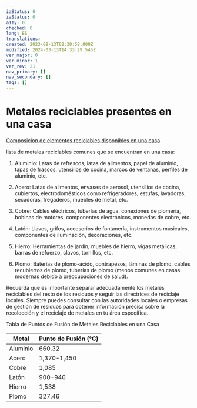 ```yaml
---
iaStatus: 0
iaStatus: 0
a11y: 0
checked: 0
lang: ES
translations: 
created: 2023-09-13T02:30:58.000Z
modified: 2024-03-13T14:33:29.545Z
ver_major: 0
ver_minor: 1
ver_rev: 21
nav_primary: []
nav_secondary: []
tags: []
---
```

# Metales reciclables presentes en una casa

[Composicion de elementos reciclables disponibles en una casa]()

lista de metales reciclables comunes que se encuentran en una casa:

1. Aluminio: Latas de refrescos, latas de alimentos, papel de aluminio, tapas de frascos, utensilios de cocina, marcos de ventanas, perfiles de aluminio, etc.
    
2. Acero: Latas de alimentos, envases de aerosol, utensilios de cocina, cubiertos, electrodomésticos como refrigeradores, estufas, lavadoras, secadoras, fregaderos, muebles de metal, etc.
    
3. Cobre: Cables eléctricos, tuberías de agua, conexiones de plomería, bobinas de motores, componentes electrónicos, monedas de cobre, etc.
    
4. Latón: Llaves, grifos, accesorios de fontanería, instrumentos musicales, componentes de iluminación, decoraciones, etc.
    
5. Hierro: Herramientas de jardín, muebles de hierro, vigas metálicas, barras de refuerzo, clavos, tornillos, etc.
    
6. Plomo: Baterías de plomo-ácido, contrapesos, láminas de plomo, cables recubiertos de plomo, tuberías de plomo (menos comunes en casas modernas debido a preocupaciones de salud).
    

Recuerda que es importante separar adecuadamente los metales reciclables del resto de los residuos y seguir las directrices de reciclaje locales. Siempre puedes consultar con las autoridades locales o empresas de gestión de residuos para obtener información precisa sobre la recolección y el reciclaje de metales en tu área específica.


Tabla de Puntos de Fusión de Metales Reciclables en una Casa

| Metal    | Punto de Fusión (°C) |
|----------|---------------------|
| Aluminio | 660.32              |
| Acero    | 1,370-1,450         |
| Cobre    | 1,085               |
| Latón    | 900-940             |
| Hierro   | 1,538               |
| Plomo    | 327.46              |

